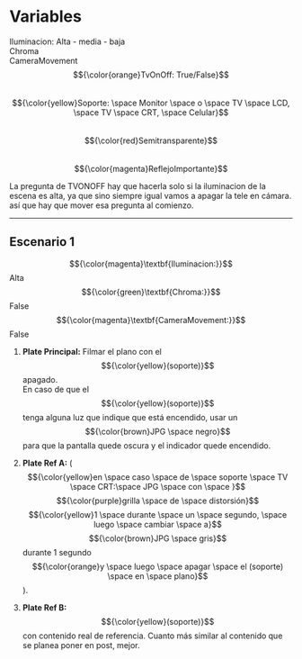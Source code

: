 # Variables

Iluminacion: Alta - media - baja  
Chroma  
CameraMovement  
$${\color{orange}TvOnOff: True/False}$$  
$${\color{yellow}Soporte: \space Monitor \space o \space TV \space LCD, \space TV \space CRT, \space Celular}$$  
$${\color{red}Semitransparente}$$  
$${\color{magenta}ReflejoImportante}$$  

La pregunta de TVONOFF hay que hacerla solo si la iluminacion de la escena es alta, ya que sino siempre igual vamos a apagar la tele en cámara. así que hay que mover esa pregunta al comienzo.

---

## Escenario 1

$${\color{magenta}\textbf{Iluminacion:}}$$ Alta  
$${\color{green}\textbf{Chroma:}}$$ False  
$${\color{magenta}\textbf{CameraMovement:}}$$ False  

1. **Plate Principal:** Filmar el plano con el $${\color{yellow}(soporte)}$$ apagado.  
   En caso de que el $${\color{yellow}(soporte)}$$ tenga alguna luz que indique que está encendido, usar un $${\color{brown}JPG \space negro}$$ para que la pantalla quede oscura y el indicador quede encendido.

2. **Plate Ref A:** ($${\color{yellow}en \space caso \space de \space soporte \space TV \space CRT:\space JPG \space con \space }$$ $${\color{purple}grilla \space de \space distorsión}$$ $${\color{yellow}1 \space durante  \space un \space segundo, \space luego \space cambiar \space a}$$ $${\color{brown}JPG \space gris}$$ durante 1 segundo $${\color{orange}y \space luego \space apagar \space el (soporte) \space en \space plano}$$).

3. **Plate Ref B:** $${\color{yellow}(soporte)}$$ con contenido real de referencia. Cuanto más similar al contenido que se planea poner en post, mejor.
